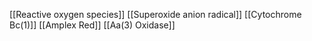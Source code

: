 [[Reactive oxygen species]]
[[Superoxide anion radical]]
[[Cytochrome Bc(1)]]
[[Amplex Red]]
[[Aa(3) Oxidase]]
